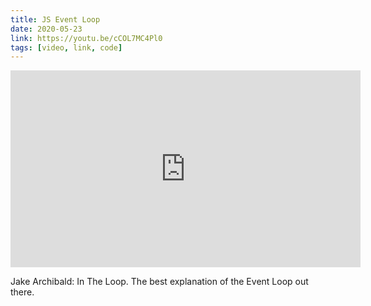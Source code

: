 ```yaml
---
title: JS Event Loop
date: 2020-05-23
link: https://youtu.be/cCOL7MC4Pl0
tags: [video, link, code]
---
```


<iframe width="560" height="315" src="https://www.youtube.com/embed/cCOL7MC4Pl0" frameborder="0" allow="accelerometer; autoplay; encrypted-media; gyroscope; picture-in-picture" allowfullscreen></iframe>

Jake Archibald: In The Loop. The best explanation of the Event Loop out there.
